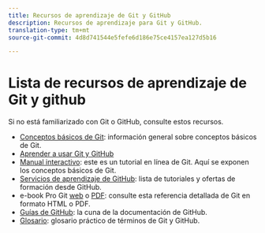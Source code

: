 ```yaml
---
title: Recursos de aprendizaje de Git y GitHub
description: Recursos de aprendizaje para Git y GitHub.
translation-type: tm+mt
source-git-commit: 4d8d741544e5fefe6d186e75ce4157ea127d5b16

---
```



# Lista de recursos de aprendizaje de Git y github

Si no está familiarizado con Git o GitHub, consulte estos recursos.

- [Conceptos básicos de Git](https://git-scm.com/book/en/v2/Getting-Started-Git-Basics): información general sobre conceptos básicos de Git.
- [Aprender a usar Git y GitHub](https://help.github.com/articles/good-resources-for-learning-git-and-github/)
- [Manual interactivo](https://try.github.io/): este es un tutorial en línea de Git. Aquí se exponen los conceptos básicos de Git.
- [Servicios de aprendizaje de GitHub](https://services.github.com/training/): lista de tutoriales y ofertas de formación desde GitHub.
- e-book Pro Git [web](https://git-scm.com/book/en/v2) o [PDF](https://progit2.s3.amazonaws.com/en/2016-03-22-f3531/progit-en.1084.pdf): consulte esta referencia detallada de Git en formato HTML o PDF.
- [Guías de GitHub](https://guides.github.com/): la cuna de la documentación de GitHub.
- [Glosario](https://help.github.com/articles/github-glossary): glosario práctico de términos de Git y GitHub.
